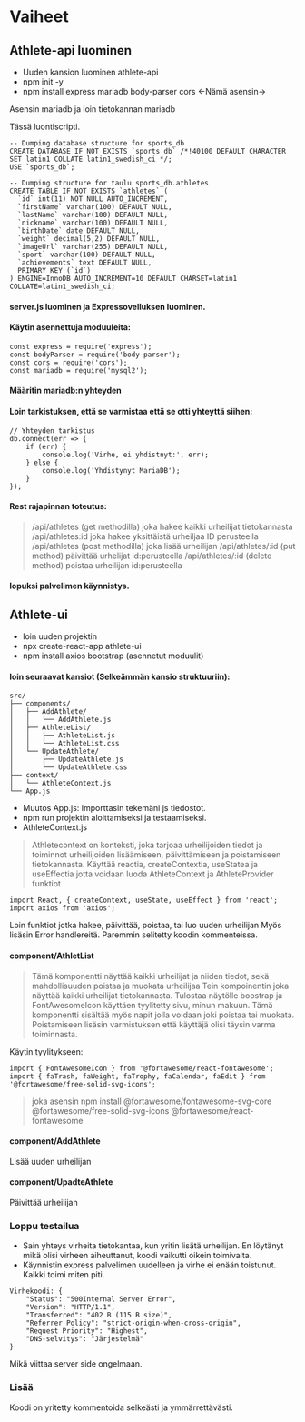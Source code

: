 # Vaiheet

## Athlete-api luominen

- Uuden kansion luominen athlete-api
- npm init -y
- npm install express mariadb body-parser cors   <-Nämä asensin->

Asensin mariadb ja loin tietokannan mariadb

Tässä luontiscripti.

```
-- Dumping database structure for sports_db
CREATE DATABASE IF NOT EXISTS `sports_db` /*!40100 DEFAULT CHARACTER SET latin1 COLLATE latin1_swedish_ci */;
USE `sports_db`;

-- Dumping structure for taulu sports_db.athletes
CREATE TABLE IF NOT EXISTS `athletes` (
  `id` int(11) NOT NULL AUTO_INCREMENT,
  `firstName` varchar(100) DEFAULT NULL,
  `lastName` varchar(100) DEFAULT NULL,
  `nickname` varchar(100) DEFAULT NULL,
  `birthDate` date DEFAULT NULL,
  `weight` decimal(5,2) DEFAULT NULL,
  `imageUrl` varchar(255) DEFAULT NULL,
  `sport` varchar(100) DEFAULT NULL,
  `achievements` text DEFAULT NULL,
  PRIMARY KEY (`id`)
) ENGINE=InnoDB AUTO_INCREMENT=10 DEFAULT CHARSET=latin1 COLLATE=latin1_swedish_ci;
```

#### server.js luominen ja Expressovelluksen luominen.

#### Käytin asennettuja moduuleita:

```
const express = require('express');
const bodyParser = require('body-parser');
const cors = require('cors');
const mariadb = require('mysql2'); 
```


#### Määritin mariadb:n yhteyden
#### Loin tarkistuksen, että se varmistaa että se otti yhteyttä siihen:

```
// Yhteyden tarkistus
db.connect(err => {
    if (err) {
        console.log('Virhe, ei yhdistnyt:', err);
    } else {
        console.log('Yhdistynyt MariaDB');
    }
});
```

#### Rest rajapinnan toteutus:

> /api/athletes (get methodilla) joka hakee kaikki urheilijat tietokannasta
> /api/athletes:id joka hakee yksittäistä urheiljaa ID perusteella
> /api/athletes (post methodilla) joka lisää urheilijan
> /api/athletes/:id (put method) päivittää urhelijat id:perusteella
> /api/athletes/:id (delete method) poistaa urheilijan id:perusteella
> 
#### lopuksi palvelimen käynnistys.


## Athlete-ui

- loin uuden projektin 
- npx create-react-app athlete-ui
- npm install axios bootstrap (asennetut moduulit)

#### loin seuraavat kansiot (Selkeämmän kansio struktuuriin):
```
src/
├── components/
│   ├── AddAthlete/
│   │   └── AddAthlete.js
│   ├── AthleteList/
│   │   ├── AthleteList.js
│   │   └── AthleteList.css
│   └── UpdateAthlete/
│       ├── UpdateAthlete.js
│       └── UpdateAthlete.css
├── context/
│   └── AthleteContext.js
└── App.js
```

- Muutos App.js: Importtasin tekemäni js tiedostot.
- npm run projektin aloittamiseksi ja testaamiseksi.
- AthleteContext.js

> Athletecontext on konteksti, joka tarjoaa urheilijoiden tiedot ja toiminnot urheilijoiden lisäämiseen, päivittämiseen ja poistamiseen tietokannasta.
> Käyttää reactia, createContextia, useStatea ja useEffectia jotta voidaan luoda AthleteContext ja AthleteProvider funktiot

```
import React, { createContext, useState, useEffect } from 'react'; 
import axios from 'axios';
```


Loin funktiot jotka hakee, päivittää, poistaa, tai luo uuden urheilijan
Myös lisäsin Error handlereitä.
Paremmin selitetty koodin kommenteissa.


#### component/AthletList

> Tämä komponentti näyttää kaikki urheilijat ja niiden tiedot, sekä mahdollisuuden poistaa ja muokata urheilijaa
> Tein kompoinentin joka näyttää kaikki urheilijat tietokannasta.
> Tulostaa näytölle boostrap ja FontAwesomeIcon käyttäen tyylitetty sivu, minun makuun.
> Tämä komponentti sisältää myös napit jolla voidaan joki poistaa tai muokata.
> Poistamiseen lisäsin varmistuksen että käyttäjä olisi täysin varma toiminnasta.
> 
Käytin tyylitykseen:
```
import { FontAwesomeIcon } from '@fortawesome/react-fontawesome';
import { faTrash, faWeight, faTrophy, faCalendar, faEdit } from '@fortawesome/free-solid-svg-icons';
```

> joka asensin npm install @fortawesome/fontawesome-svg-core @fortawesome/free-solid-svg-icons @fortawesome/react-fontawesome


#### component/AddAthlete

Lisää uuden urheilijan

#### component/UpadteAthlete

Päivittää urheilijan


### Loppu testailua

- Sain yhteys virheita tietokantaa, kun yritin lisätä urheilijan. En löytänyt mikä olisi virheen aiheuttanut, koodi vaikutti oikein toimivalta.
- Käynnistin express palvelimen uudelleen ja virhe ei enään toistunut. Kaikki toimi miten piti. 


```
Virhekoodi: {
	"Status": "500Internal Server Error",
	"Version": "HTTP/1.1",
	"Transferred": "402 B (115 B size)",
	"Referrer Policy": "strict-origin-when-cross-origin",
	"Request Priority": "Highest",
	"DNS-selvitys": "Järjestelmä"
}
```

Mikä viittaa server side ongelmaan.

### Lisää

Koodi on yritetty kommentoida selkeästi ja ymmärrettävästi.



